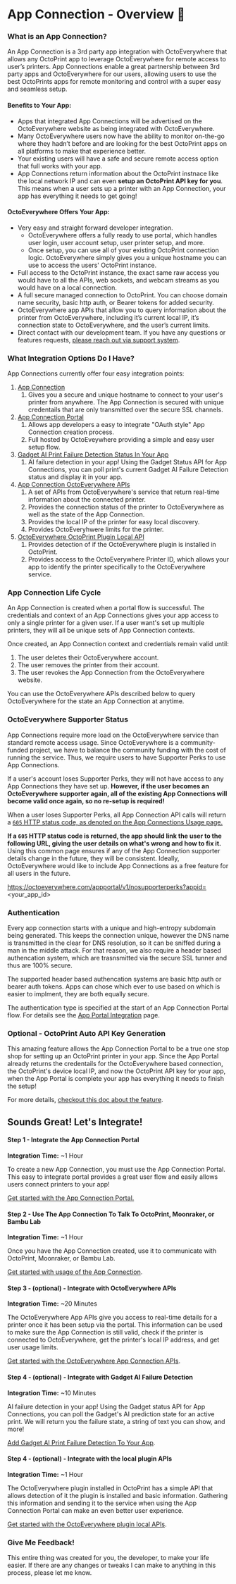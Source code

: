 # App Connection - Overview 📱

### What is an App Connection?

An App Connection is a 3rd party app integration with OctoEverywhere that allows any OctoPrint app to leverage OctoEverywhere for remote access to user’s printers. App Connections enable a great partnership between 3rd party apps and OctoEverywhere for our users, allowing users to use the best OctoPrints apps for remote monitoring and control with a super easy and seamless setup.

#### Benefits to Your App:

- Apps that integrated App Connections will be advertised on the OctoEverywhere website as being integrated with OctoEverywhere.
- Many OctoEverywhere users now have the ability to monitor on-the-go where they hadn’t before and are looking for the best OctoPrint apps on all platforms to make that experience better.
- Your existing users will have a safe and secure remote access option that full works with your app.
- App Connections return information about the OctoPrint instnace like the local network IP and can even **setup an OctoPrint API key for you**. This means when a user sets up a printer with an App Connection, your app has everything it needs to get going!

#### OctoEverywhere Offers Your App:

- Very easy and straight forward developer integration.
  - OctoEverywhere offers a fully ready to use portal, which handles user login, user account setup, user printer setup, and more.
  - Once setup, you can use all of your existing OctoPrint connection logic. OctoEverywhere simply gives you a unique hostname you can use to access the users' OctoPrint instance.
- Full access to the OctoPrint instance, the exact same raw access you would have to all the APIs, web sockets, and webcam streams as you would have on a local connection.
- A full secure managed connection to OctoPrint. You can choose domain name security, basic http auth, or Bearer tokens for added security.
- OctoEverywhere app APIs that allow you to query information about the printer from OctoEverywhere, including it’s current local IP, it’s connection state to OctoEverywhere, and the user’s current limits.
- Direct contact with our development team. If you have any questions or features requests, [please reach out via support system](https://octoeverywhere.com/support).

### What Integration Options Do I Have?

App Connections currently offer four easy integration points:

1. [App Connection](App-Connection-Usage.md)
   1. Gives you a secure and unique hostname to connect to your user's printer from anywhere. The App Connection is secured with unique credentails that are only transmitted over the secure SSL channels.
2. [App Connection Portal](App-Portal-Integration.md)
   1. Allows app developers a easy to integrate "OAuth style" App Connection creation process.
   2. Full hosted by OctoEveywhere providing a simple and easy user setup flow.
3. [Gadget AI Print Failure Detection Status In Your App](https://octoeverywhere.stoplight.io/docs/octoeverywhere-api-docs/b538c771f5cef-get-gadget-s-status-for-app-connections)
   1. AI failure detection in your app! Using the Gadget Status API for App Connections, you can poll print's current Gadget AI Failure Detection status and display it in your app.
3. [App Connection OctoEverywhere APIs](App-OctoEverywhere-API.md)
   1. A set of APIs from OctoEverywhere's service that return real-time information about the connected printer.
   2. Provides the connection status of the printer to OctoEverywhere as well as the state of the App Connection.
   3. Provides the local IP of the printer for easy local discovery.
   4. Provides OctoEveryhwere limits for the printer.
4. [OctoEverywhere OctoPrint Plugin Local API](App-Local-Plugin-API.md)
   1. Provides detection of if the OctoEverywhere plugin is installed in OctoPrint.
   2. Provides access to the OctoEverywhere Printer ID, which allows your app to identify the printer specifically to the OctoEverywhere service.

### App Connection Life Cycle

An App Connection is created when a portal flow is successful. The credentials and context of an App Connections gives your app access to only a single printer for a given user. If a user want's set up multiple printers, they will all be unique sets of App Connection contexts.

Once created, an App Connection context and credentials remain valid until:

1. The user deletes their OctoEverywhere account.
2. The user removes the printer from their account.
3. The user revokes the App Connection from the OctoEverywhere website.

You can use the OctoEverywhere APIs described below to query OctoEverywhere for the state an App Connection at anytime.

### OctoEverywhere Supporter Status

App Connections require more load on the OctoEverywhere service than standard remote access usage. Since OctoEverywhere is a community-funded project, we have to balance the community funding with the cost of running the service. Thus, we require users to have Supporter Perks to use App Connections. 

If a user's account loses Supporter Perks, they will not have access to any App Connections they have set up. **However, if the user becomes an OctoEverywhere supporter again, all of the existing App Connections will become valid once again, so no re-setup is required!**

When a user loses Supporter Perks, all App Connection API calls will return a [`605` HTTP status code, as denoted on the App Connections Usage page.](App-Connection-Usage.md)

**If a `605` HTTP status code is returned, the app should link the user to the following URL, giving the user details on what's wrong and how to fix it.** Using this common page ensures if any of the App Connection supporter details change in the future, they will be consistent. Ideally, OctoEverywhere would like to include App Connections as a free feature for all users in the future.

https://octoeverywhere.com/appportal/v1/nosupporterperks?appid=<your_app_id>


### Authentication

Every app connection starts with a unique and high-entropy subdomain being generated. This keeps the connection unique, however the DNS name is transmitted in the clear for DNS resolution, so it can be sniffed during a man in the middle attack. For that reason, we also require a header based authencation system, which are trasnsmitted via the secure SSL tunner and thus are 100% secure.

The supported header based authencation systems are basic http auth or bearer auth tokens. Apps can chose which ever to use based on which is easier to implment, they are both equally secure.

The authentication type is specified at the start of an App Connection Portal flow. For details see the [App Portal Integration](App-Portal-Integration.md) page.

### Optional - OctoPrint Auto API Key Generation

This amazing feature allows the App Connection Portal to be a true one stop shop for setting up an OctoPrint printer in your app. Since the App Portal already returns the credentails for the OctoEverywhere based connection, the OctoPrint's device local IP, and now the OctoPrint API key for your app, when the App Portal is complete your app has everything it needs to finish the setup!

For more details, [checkout this doc about the feature](App-Connection-zOctoPrint-Auto-API-Key.md).

## Sounds Great! Let's Integrate!

#### Step 1 - Integrate the App Connection Portal

**Integration Time:** \~1 Hour

To create a new App Connection, you must use the App Connection Portal. This easy to integrate portal provides a great user flow and easily allows users connect printers to your app!

[Get started with the App Connection Portal.](App-Portal-Integration.md)

#### Step 2 - Use The App Connection To Talk To OctoPrint, Moonraker, or Bambu Lab

**Integration Time:** \~1 Hour

Once you have the App Connection created, use it to communicate with OctoPrint, Moonraker, or Bambu Lab.

[Get started with usage of the App Connection](App-Connection-Usage.md).

#### Step 3 - (optional) - Integrate with OctoEverywhere APIs

**Integration Time:** \~20 Minutes

The OctoEverywhere App APIs give you access to real-time details for a printer once it has been setup via the portal. This information can be used to make sure the App Connection is still valid, check if the printer is connected to OctoEverywhere, get the printer's local IP address, and get user usage limits.

[Get started with the OctoEverywhere App Connection APIs](App-OctoEverywhere-API.md).

#### Step 4 - (optional) - Integrate with Gadget AI Failure Detection

**Integration Time:** \~10 Minutes

AI failure detection in your app! Using the Gadget status API for App Connections, you can poll the Gadget's AI prediction state for an active print. We will return you the failure state, a string of text you can show, and more!

[Add Gadget AI Print Failure Detection To Your App](https://octoeverywhere.stoplight.io/docs/octoeverywhere-api-docs/b538c771f5cef-get-gadget-s-status-for-app-connections).

#### Step 4 - (optional) - Integrate with the local plugin APIs

**Integration Time:** \~1 Hour

The OctoEverywhere plugin installed in OctoPrint has a simple API that allows detection of it the plugin is installed and basic information. Gathering this information and sending it to the service when using the App Connection Portal can make an even better user experience.

[Get started with the OctoEverywhere plugin local APIs](App-Local-Plugin-API.md).

### Give Me Feedback!

This entire thing was created for you, the developer, to make your life easier. If there are any changes or tweaks I can make to anything in this process, please let me know.
